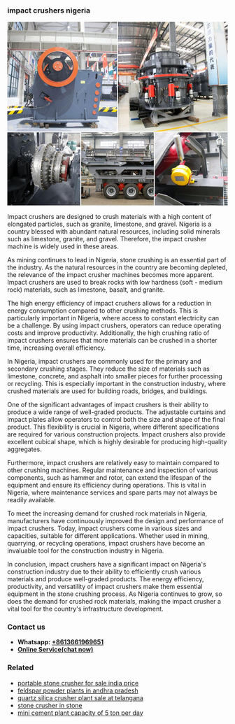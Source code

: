 <h3>impact crushers nigeria</h3><img src='1702260433.jpg' alt=''><p>Impact crushers are designed to crush materials with a high content of elongated particles, such as granite, limestone, and gravel. Nigeria is a country blessed with abundant natural resources, including solid minerals such as limestone, granite, and gravel. Therefore, the impact crusher machine is widely used in these areas.</p><p>As mining continues to lead in Nigeria, stone crushing is an essential part of the industry. As the natural resources in the country are becoming depleted, the relevance of the impact crusher machines becomes more apparent. Impact crushers are used to break rocks with low hardness (soft - medium rock) materials, such as limestone, basalt, and granite.</p><p>The high energy efficiency of impact crushers allows for a reduction in energy consumption compared to other crushing methods. This is particularly important in Nigeria, where access to constant electricity can be a challenge. By using impact crushers, operators can reduce operating costs and improve productivity. Additionally, the high crushing ratio of impact crushers ensures that more materials can be crushed in a shorter time, increasing overall efficiency.</p><p>In Nigeria, impact crushers are commonly used for the primary and secondary crushing stages. They reduce the size of materials such as limestone, concrete, and asphalt into smaller pieces for further processing or recycling. This is especially important in the construction industry, where crushed materials are used for building roads, bridges, and buildings.</p><p>One of the significant advantages of impact crushers is their ability to produce a wide range of well-graded products. The adjustable curtains and impact plates allow operators to control both the size and shape of the final product. This flexibility is crucial in Nigeria, where different specifications are required for various construction projects. Impact crushers also provide excellent cubical shape, which is highly desirable for producing high-quality aggregates.</p><p>Furthermore, impact crushers are relatively easy to maintain compared to other crushing machines. Regular maintenance and inspection of various components, such as hammer and rotor, can extend the lifespan of the equipment and ensure its efficiency during operations. This is vital in Nigeria, where maintenance services and spare parts may not always be readily available.</p><p>To meet the increasing demand for crushed rock materials in Nigeria, manufacturers have continuously improved the design and performance of impact crushers. Today, impact crushers come in various sizes and capacities, suitable for different applications. Whether used in mining, quarrying, or recycling operations, impact crushers have become an invaluable tool for the construction industry in Nigeria.</p><p>In conclusion, impact crushers have a significant impact on Nigeria's construction industry due to their ability to efficiently crush various materials and produce well-graded products. The energy efficiency, productivity, and versatility of impact crushers make them essential equipment in the stone crushing process. As Nigeria continues to grow, so does the demand for crushed rock materials, making the impact crusher a vital tool for the country's infrastructure development.</p><h3>Contact us</h3><ul><li><strong>Whatsapp:&nbsp;<a href="https://wa.me/8613661969651">+8613661969651</a></strong></li><li><a href="https://swt.shibang-china.com/?git&amp;zhl&amp;impact crushers nigeria"><strong>Online Service(chat now)</strong></a></li></ul><h3>Related</h3><ul><li><a href='portable stone crusher for sale india price.md'>portable stone crusher for sale india price</a></li><li><a href='feldspar powder plants in andhra pradesh.md'>feldspar powder plants in andhra pradesh</a></li><li><a href='quartz silica crusher plant sale at telangana.md'>quartz silica crusher plant sale at telangana</a></li><li><a href='stone crusher in stone.md'>stone crusher in stone</a></li><li><a href='mini cement plant capacity of 5 ton per day.md'>mini cement plant capacity of 5 ton per day</a></li></ul>